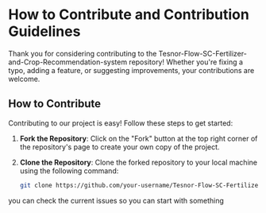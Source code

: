 # How to Contribute and Contribution Guidelines

Thank you for considering contributing to the Tesnor-Flow-SC-Fertilizer-and-Crop-Recommendation-system repository! Whether you're fixing a typo, adding a feature, or suggesting improvements, your contributions are welcome.

## How to Contribute

Contributing to our project is easy! Follow these steps to get started:

1. **Fork the Repository**: Click on the "Fork" button at the top right corner of the repository's page to create your own copy of the project.

2. **Clone the Repository**: Clone the forked repository to your local machine using the following command:

   ```bash
   git clone https://github.com/your-username/Tesnor-Flow-SC-Fertilizer-and-Crop-Recommendation-Recomm.git
you can check the current issues so you can start with something 
